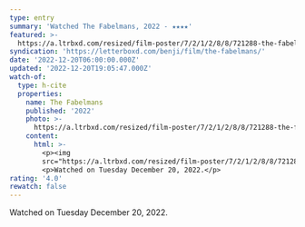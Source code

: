 ```yaml
---
type: entry
summary: 'Watched The Fabelmans, 2022 - ★★★★'
featured: >-
  https://a.ltrbxd.com/resized/film-poster/7/2/1/2/8/8/721288-the-fabelmans-0-600-0-900-crop.jpg?v=ae93837ec1
syndication: 'https://letterboxd.com/benji/film/the-fabelmans/'
date: '2022-12-20T06:00:00.000Z'
updated: '2022-12-20T19:05:47.000Z'
watch-of:
  type: h-cite
  properties:
    name: The Fabelmans
    published: '2022'
    photo: >-
      https://a.ltrbxd.com/resized/film-poster/7/2/1/2/8/8/721288-the-fabelmans-0-600-0-900-crop.jpg?v=ae93837ec1
    content:
      html: >-
        <p><img
        src="https://a.ltrbxd.com/resized/film-poster/7/2/1/2/8/8/721288-the-fabelmans-0-600-0-900-crop.jpg?v=ae93837ec1"/></p>
        <p>Watched on Tuesday December 20, 2022.</p>
rating: '4.0'
rewatch: false
---
```

Watched on Tuesday December 20, 2022.
